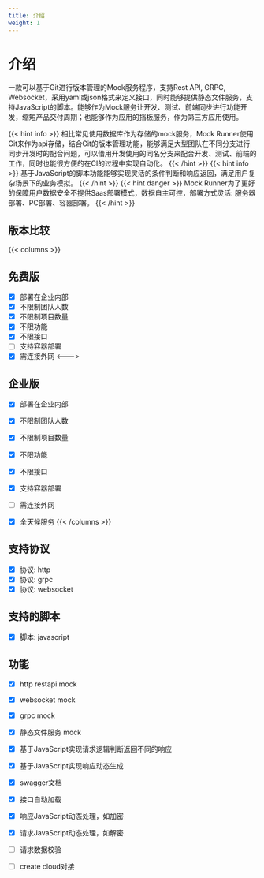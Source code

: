```yaml
---
title: 介绍
weight: 1
---
```


# 介绍

一款可以基于Git进行版本管理的Mock服务程序，支持Rest API, GRPC, Websocket，采用yaml或json格式来定义接口，同时能够提供静态文件服务，支持JavaScript的脚本。能够作为Mock服务让开发、测试、前端同步进行功能开发，缩短产品交付周期；也能够作为应用的挡板服务，作为第三方应用使用。

{{< hint info >}}
相比常见使用数据库作为存储的mock服务，Mock Runner使用Git来作为api存储，结合Git的版本管理功能，能够满足大型团队在不同分支进行同步开发时的配合问题，可以借用开发使用的同名分支来配合开发、测试、前端的工作，同时也能很方便的在CI的过程中实现自动化。
{{< /hint >}}
{{< hint info >}}
基于JavaScript的脚本功能能够实现灵活的条件判断和响应返回，满足用户复杂场景下的业务模拟。
{{< /hint >}}
{{< hint danger >}}
Mock Runner为了更好的保障用户数据安全不提供Saas部署模式，数据自主可控，部署方式灵活: 服务器部署、PC部署、容器部署。
{{< /hint >}}
## 版本比较

{{< columns >}}
## 免费版
- [x] 部署在企业内部
- [x] 不限制团队人数
- [x] 不限制项目数量
- [x] 不限功能
- [x] 不限接口
- [ ] 支持容器部署
- [x] 需连接外网
<--->

## 企业版
- [x] 部署在企业内部
- [x] 不限制团队人数
- [x] 不限制项目数量
- [x] 不限功能
- [x] 不限接口
- [x] 支持容器部署
- [ ] 需连接外网
- [x] 全天候服务
{{< /columns >}}


## 支持协议
- [x] 协议: http
- [x] 协议: grpc
- [x] 协议: websocket

## 支持的脚本
- [x] 脚本: javascript


## 功能
- [x] http restapi mock
- [x] websocket mock
- [x] grpc mock 
- [x] 静态文件服务 mock
- [x] 基于JavaScript实现请求逻辑判断返回不同的响应
- [x] 基于JavaScript实现响应动态生成
- [x] swagger文档
- [x] 接口自动加载
- [x] 响应JavaScript动态处理，如加密 
- [x] 请求JavaScript动态处理，如解密
- [ ] 请求数据校验
- [ ] create cloud对接


